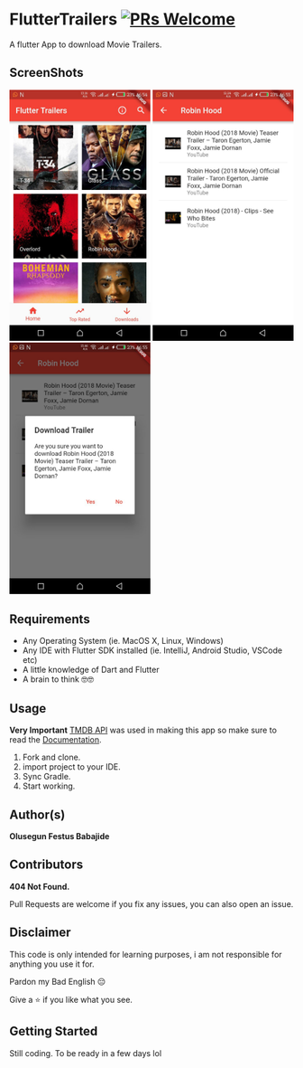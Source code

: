 # FlutterTrailers [![PRs Welcome](https://img.shields.io/badge/PRs-welcome-brightgreen.svg?style=flat-square)](http://makeapullrequest.com)

A flutter App to download Movie Trailers.


## ScreenShots
<img src="screenshots/1.jpg" width="250">  <img src="screenshots/2.jpg" width="250">
<img src="screenshots/3.jpg" width="250">  <!--<img src="screenshots/4.jpg" width="250">-->

## Requirements
* Any Operating System (ie. MacOS X, Linux, Windows)
* Any IDE with Flutter SDK installed (ie. IntelliJ, Android Studio, VSCode etc)
* A little knowledge of Dart and Flutter
* A brain to think 🤓🤓


## Usage
**Very Important**
[TMDB API](https://www.themoviedb.org) was used in making this app so make sure to read the [Documentation](https://www.themoviedb.org/documentation/api).

1. Fork and clone.
2. import project to your IDE.
3. Sync Gradle.
4. Start working.


## Author(s)
**Olusegun Festus Babajide**


## Contributors
**404 Not Found.**

Pull Requests are welcome if you fix any issues,
you can also open an issue.


## Disclaimer
This code is only intended for learning purposes, i am not responsible for anything you use it for.

Pardon my Bad English 😔

Give a ⭐️ if you like what you see.

## Getting Started
Still coding. To be ready in a few days lol
